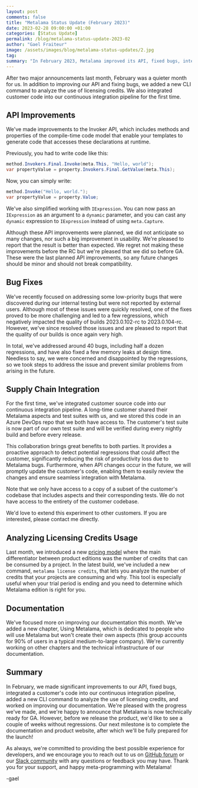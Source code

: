 ```yaml
---
layout: post
comments: false
title: "Metalama Status Update (February 2023)"
date: 2023-02-28 09:00:00 +01:00
categories: [Status Update]
permalink: /blog/metalama-status-update-2023-02
author: "Gael Fraiteur"
image: /assets/images/blog/metalama-status-updates/2.jpg
tag: 
summary: "In February 2023, Metalama improved its API, fixed bugs, integrated customer code into its continuous integration pipeline, added a new CLI command to analyze licensing credits usage, and enhanced its documentation."
---
```


After two major announcements last month, February was a quieter month for us. In addition to improving our API and fixing bugs, we added a new CLI command to analyze the use of licensing credits. We also integrated customer code into our continuous integration pipeline for the first time.

## API Improvements

We've made improvements to the Invoker API, which includes methods and properties of the compile-time code model that enable your templates to generate code that accesses these declarations at runtime.

Previously, you had to write code like this:

```cs
method.Invokers.Final.Invoke(meta.This, "Hello, world");
var propertyValue = property.Invokers.Final.GetValue(meta.This);
```

Now, you can simply write:

```cs
method.Invoke("Hello, world.");
var propertyValue = property.Value;
```

We've also simplified working with `IExpression`. You can now pass an `IExpression` as an argument to a `dynamic` parameter, and you can cast any `dynamic` expression to `IExpression` instead of using `meta.Capture`.

Although these API improvements were planned, we did not anticipate so many changes, nor such a big improvement in usability. We're pleased to report that the result is better than expected. We regret not making these improvements before the RC but we're pleased that we did so before GA. These were the last planned API improvements, so any future changes should be minor and should not break compatibility.

## Bug Fixes

We've recently focused on addressing some low-priority bugs that were discovered during our internal testing but were not reported by external users. Although most of these issues were quickly resolved, one of the fixes proved to be more challenging and led to a few regressions, which negatively impacted the quality of builds 2023.0.102-rc to 2023.0.104-rc. However, we've since resolved those issues and are pleased to report that the quality of our builds is once again very high.

In total, we've addressed around 40 bugs, including half a dozen regressions, and have also fixed a few memory leaks at design time. Needless to say, we were concerned and disappointed by the regressions, so we took steps to address the issue and prevent similar problems from arising in the future.

## Supply Chain Integration

For the first time, we've integrated customer source code into our continuous integration pipeline. A long-time customer shared their Metalama aspects and test suites with us, and we stored this code in an Azure DevOps repo that we both have access to. The customer's test suite is now part of our own test suite and will be verified during every nightly build and before every release. 

This collaboration brings great benefits to both parties. It provides a proactive approach to detect potential regressions that could affect the customer, significantly reducing the risk of productivity loss due to Metalama bugs. Furthermore, when API changes occur in the future, we will promptly update the customer's code, enabling them to easily review the changes and ensure seamless integration with Metalama.

Note that we only have access to a copy of a subset of the customer's codebase that includes aspects and their corresponding tests. We do not have access to the entirety of the customer codebase. 

We'd love to extend this experiment to other customers. If you are interested, please contact me directly.

## Analyzing Licensing Credits Usage

Last month, we introduced a new [pricing model](https://blog.postsharp.net/post/metalama-pricing) where the main differentiator between product editions was the number of credits that can be consumed by a project. In the latest build, we've included a new command, `metalama license credits`, that lets you analyze the number of credits that your projects are consuming and why. This tool is especially useful when your trial period is ending and you need to determine which Metalama edition is right for you.

## Documentation

We've focused more on improving our documentation this month. We've added a new chapter, Using Metalama, which is dedicated to people who will use Metalama but won't create their own aspects (this group accounts for 90% of users in a typical medium-to-large company). We're currently working on other chapters and the technical infrastructure of our documentation.

## Summary

In February, we made significant improvements to our API, fixed bugs, integrated a customer's code into our continuous integration pipeline, added a new CLI command to analyze the use of licensing credits, and worked on improving our documentation. We're pleased with the progress we've made, and we're happy to announce that Metalama is now technically ready for GA. However, before we release the product, we'd like to see a couple of weeks without regressions. Our next milestone is to complete the documentation and product website, after which we'll be fully prepared for the launch!

 As always, we're committed to providing the best possible experience for developers, and we encourage you to reach out to us on [GitHub forum](https://github.com/postsharp/Metalama/discussions) or our [Slack community](https://www.postsharp.net/slack) with any questions or feedback you may have. Thank you for your support, and happy meta-programming with Metalama!

-gael





